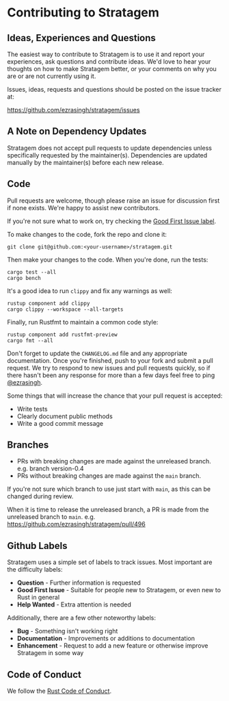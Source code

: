 # Contributing to Stratagem

## Ideas, Experiences and Questions

The easiest way to contribute to Stratagem is to use it and report your experiences, ask questions and contribute ideas. We'd love to hear your thoughts on how to make Stratagem better, or your comments on why you are or are not currently using it.

Issues, ideas, requests and questions should be posted on the issue tracker at:

https://github.com/ezrasingh/stratagem/issues

## A Note on Dependency Updates

Stratagem does not accept pull requests to update dependencies unless specifically
requested by the maintainer(s). Dependencies are updated manually by the maintainer(s) before each
new release.

## Code

Pull requests are welcome, though please raise an issue for discussion first if none exists. We're happy to assist new contributors.

If you're not sure what to work on, try checking the [Good First Issue label](https://github.com/ezrasingh/stratagem/contribute).

To make changes to the code, fork the repo and clone it:

`git clone git@github.com:<your-username>/stratagem.git`

Then make your changes to the code. When you're done, run the tests:

```
cargo test --all
cargo bench
```

It's a good idea to run `clippy` and fix any warnings as well:

```
rustup component add clippy
cargo clippy --workspace --all-targets
```

Finally, run Rustfmt to maintain a common code style:

```
rustup component add rustfmt-preview
cargo fmt --all
```

Don't forget to update the `CHANGELOG.md` file and any appropriate documentation. Once you're finished, push to your fork and submit a pull request. We try to respond to new issues and pull requests quickly, so if there hasn't been any response for more than a few days feel free to ping [@ezrasingh](https://github.com/ezrasingh).

Some things that will increase the chance that your pull request is accepted:

- Write tests
- Clearly document public methods
- Write a good commit message

## Branches

- PRs with breaking changes are made against the unreleased branch. e.g. branch version-0.4
- PRs without breaking changes are made against the `main` branch.

If you're not sure which branch to use just start with `main`, as this can be changed during review.

When it is time to release the unreleased branch, a PR is made from the unreleased branch to `main`. e.g. https://github.com/ezrasingh/stratagem/pull/496

## Github Labels

Stratagem uses a simple set of labels to track issues. Most important are the
difficulty labels:

- **Question** - Further information is requested
- **Good First Issue** - Suitable for people new to Stratagem, or even new to Rust in general
- **Help Wanted** - Extra attention is needed

Additionally, there are a few other noteworthy labels:

- **Bug** - Something isn't working right
- **Documentation** - Improvements or additions to documentation
- **Enhancement** - Request to add a new feature or otherwise improve Stratagem in some way

## Code of Conduct

We follow the [Rust Code of Conduct](http://www.rust-lang.org/conduct.html).

